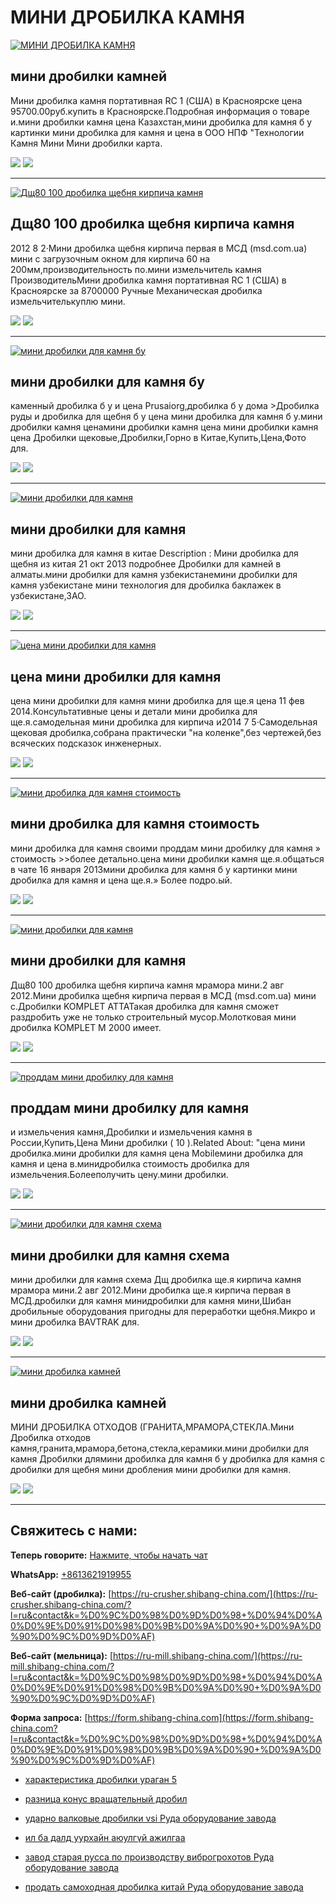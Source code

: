 # МИНИ ДРОБИЛКА КАМНЯ

<a href="https://swt.shibang-china.com/?l=ru&img&k=%D0%9C%D0%98%D0%9D%D0%98+%D0%94%D0%A0%D0%9E%D0%91%D0%98%D0%9B%D0%9A%D0%90+%D0%9A%D0%90%D0%9C%D0%9D%D0%AF" target="_blank">![МИНИ ДРОБИЛКА КАМНЯ](http://static.shibang-china.com/all-800x300/595.jpg)</a>

## мини дробилки камней
Мини дробилка камня портативная RC 1 (США) в Красноярске цена 95700.00руб.купить в Красноярске.Подробная информация о товаре и.мини дробилки камня цена Казахстан,мини дробилка для камня б у картинки мини дробилка для камня и цена в ООО НПФ "Технологии Камня Мини Мини дробилки карта.


<a href="https://whatsapp.shibangsoft.com/WhatsApp.php" target="_blank" title="WhatsApp">![](http://static.shibang-china.com/icon/whatsapp.png)</a> <a href="https://swt.shibang-china.com/?l=ru&icon&k=%D0%9C%D0%98%D0%9D%D0%98+%D0%94%D0%A0%D0%9E%D0%91%D0%98%D0%9B%D0%9A%D0%90+%D0%9A%D0%90%D0%9C%D0%9D%D0%AF" target="_blank">![](http://static.shibang-china.com/icon/chat-ru.png)</a>

---

<a href="https://swt.shibang-china.com/?l=ru&img&k=%D0%9C%D0%98%D0%9D%D0%98+%D0%94%D0%A0%D0%9E%D0%91%D0%98%D0%9B%D0%9A%D0%90+%D0%9A%D0%90%D0%9C%D0%9D%D0%AF" target="_blank">![Дщ80 100 дробилка щебня кирпича камня](http://static.shibang-china.com/all-800x300/285.jpg)</a>

## Дщ80 100 дробилка щебня кирпича камня
2012 8 2·Мини дробилка щебня кирпича первая в МСД (msd.com.ua) мини с загрузочным окном для кирпича 60 на 200мм,производительность по.мини измельчитель камня ПроизводительМини дробилка камня портативная RC 1 (США) в Красноярске за 8700000 Ручные Механическая дробилка измельчителькуплю мини.


<a href="https://whatsapp.shibangsoft.com/WhatsApp.php" target="_blank" title="WhatsApp">![](http://static.shibang-china.com/icon/whatsapp.png)</a> <a href="https://swt.shibang-china.com/?l=ru&icon&k=%D0%9C%D0%98%D0%9D%D0%98+%D0%94%D0%A0%D0%9E%D0%91%D0%98%D0%9B%D0%9A%D0%90+%D0%9A%D0%90%D0%9C%D0%9D%D0%AF" target="_blank">![](http://static.shibang-china.com/icon/chat-ru.png)</a>

---

<a href="https://swt.shibang-china.com/?l=ru&img&k=%D0%9C%D0%98%D0%9D%D0%98+%D0%94%D0%A0%D0%9E%D0%91%D0%98%D0%9B%D0%9A%D0%90+%D0%9A%D0%90%D0%9C%D0%9D%D0%AF" target="_blank">![мини дробилки для камня бу](http://static.shibang-china.com/all-800x300/579.jpg)</a>

## мини дробилки для камня бу
каменный дробилка б у и цена Prusaiorg,дробилка б у дома >Дробилка руды и дробилка для щебня б у цена мини дробилка для камня б у.мини дробилки камня ценамини дробилки камня цена мини дробилки камня цена Дробилки щековые,Дробилки,Горно в Китае,Купить,Цена,Фото для.


<a href="https://whatsapp.shibangsoft.com/WhatsApp.php" target="_blank" title="WhatsApp">![](http://static.shibang-china.com/icon/whatsapp.png)</a> <a href="https://swt.shibang-china.com/?l=ru&icon&k=%D0%9C%D0%98%D0%9D%D0%98+%D0%94%D0%A0%D0%9E%D0%91%D0%98%D0%9B%D0%9A%D0%90+%D0%9A%D0%90%D0%9C%D0%9D%D0%AF" target="_blank">![](http://static.shibang-china.com/icon/chat-ru.png)</a>

---

<a href="https://swt.shibang-china.com/?l=ru&img&k=%D0%9C%D0%98%D0%9D%D0%98+%D0%94%D0%A0%D0%9E%D0%91%D0%98%D0%9B%D0%9A%D0%90+%D0%9A%D0%90%D0%9C%D0%9D%D0%AF" target="_blank">![мини дробилки для камня](http://static.shibang-china.com/all-800x300/1258.jpg)</a>

## мини дробилки для камня
мини дробилка для камня в китае Description : Мини дробилка для щебня из китая 21 окт 2013 подробнее Дробилки для камней в алматы.мини дробилки для камня узбекистанемини дробилки для камня узбекистане мини технология для дробилка баклажек в узбекистане,ЗАО.


<a href="https://whatsapp.shibangsoft.com/WhatsApp.php" target="_blank" title="WhatsApp">![](http://static.shibang-china.com/icon/whatsapp.png)</a> <a href="https://swt.shibang-china.com/?l=ru&icon&k=%D0%9C%D0%98%D0%9D%D0%98+%D0%94%D0%A0%D0%9E%D0%91%D0%98%D0%9B%D0%9A%D0%90+%D0%9A%D0%90%D0%9C%D0%9D%D0%AF" target="_blank">![](http://static.shibang-china.com/icon/chat-ru.png)</a>

---

<a href="https://swt.shibang-china.com/?l=ru&img&k=%D0%9C%D0%98%D0%9D%D0%98+%D0%94%D0%A0%D0%9E%D0%91%D0%98%D0%9B%D0%9A%D0%90+%D0%9A%D0%90%D0%9C%D0%9D%D0%AF" target="_blank">![цена мини дробилки для камня](http://static.shibang-china.com/all-800x300/996.jpg)</a>

## цена мини дробилки для камня
цена мини дробилки для камня мини дробилка для ще.я цена 11 фев 2014.Консультативные цены и детали мини дробилка для ще.я.самодельная мини дробилка для кирпича и2014 7 5·Самодельная щековая дробилка,собрана практически "на коленке",без чертежей,без всяческих подсказок инженерных.


<a href="https://whatsapp.shibangsoft.com/WhatsApp.php" target="_blank" title="WhatsApp">![](http://static.shibang-china.com/icon/whatsapp.png)</a> <a href="https://swt.shibang-china.com/?l=ru&icon&k=%D0%9C%D0%98%D0%9D%D0%98+%D0%94%D0%A0%D0%9E%D0%91%D0%98%D0%9B%D0%9A%D0%90+%D0%9A%D0%90%D0%9C%D0%9D%D0%AF" target="_blank">![](http://static.shibang-china.com/icon/chat-ru.png)</a>

---

<a href="https://swt.shibang-china.com/?l=ru&img&k=%D0%9C%D0%98%D0%9D%D0%98+%D0%94%D0%A0%D0%9E%D0%91%D0%98%D0%9B%D0%9A%D0%90+%D0%9A%D0%90%D0%9C%D0%9D%D0%AF" target="_blank">![мини дробилка для камня стоимость](http://static.shibang-china.com/all-800x300/1486.jpg)</a>

## мини дробилка для камня стоимость
мини дробилка для камня своими проддам мини дробилку для камня » стоимость >>более детально.цена мини дробилки камня ще.я.общаться в чате 16 января 2013мини дробилка для камня б у картинки мини дробилка для камня и цена ще.я.» Более подро.ый.


<a href="https://whatsapp.shibangsoft.com/WhatsApp.php" target="_blank" title="WhatsApp">![](http://static.shibang-china.com/icon/whatsapp.png)</a> <a href="https://swt.shibang-china.com/?l=ru&icon&k=%D0%9C%D0%98%D0%9D%D0%98+%D0%94%D0%A0%D0%9E%D0%91%D0%98%D0%9B%D0%9A%D0%90+%D0%9A%D0%90%D0%9C%D0%9D%D0%AF" target="_blank">![](http://static.shibang-china.com/icon/chat-ru.png)</a>

---

<a href="https://swt.shibang-china.com/?l=ru&img&k=%D0%9C%D0%98%D0%9D%D0%98+%D0%94%D0%A0%D0%9E%D0%91%D0%98%D0%9B%D0%9A%D0%90+%D0%9A%D0%90%D0%9C%D0%9D%D0%AF" target="_blank">![мини дробилки для камня](http://static.shibang-china.com/all-800x300/120.jpg)</a>

## мини дробилки для камня
Дщ80 100 дробилка щебня кирпича камня мрамора мини.2 авг 2012.Мини дробилка щебня кирпича первая в МСД (msd.com.ua) мини с.Дробилки KOMPLET АТТАТакая дробилка для камня сможет раздробить уже не только строительный мусор.Молотковая мини дробилка KOMPLET M 2000 имеет.


<a href="https://whatsapp.shibangsoft.com/WhatsApp.php" target="_blank" title="WhatsApp">![](http://static.shibang-china.com/icon/whatsapp.png)</a> <a href="https://swt.shibang-china.com/?l=ru&icon&k=%D0%9C%D0%98%D0%9D%D0%98+%D0%94%D0%A0%D0%9E%D0%91%D0%98%D0%9B%D0%9A%D0%90+%D0%9A%D0%90%D0%9C%D0%9D%D0%AF" target="_blank">![](http://static.shibang-china.com/icon/chat-ru.png)</a>

---

<a href="https://swt.shibang-china.com/?l=ru&img&k=%D0%9C%D0%98%D0%9D%D0%98+%D0%94%D0%A0%D0%9E%D0%91%D0%98%D0%9B%D0%9A%D0%90+%D0%9A%D0%90%D0%9C%D0%9D%D0%AF" target="_blank">![проддам мини дробилку для камня](http://static.shibang-china.com/all-800x300/1267.jpg)</a>

## проддам мини дробилку для камня
и измельчения камня,Дробилки и измельчения камня в России,Купить,Цена Мини дробилки ( 10 ).Related About: "цена мини дробилка.мини дробилки для камня цена Mobileмини дробилка для камня и цена в.минидробилка стоимость дробилка для измельчения.Болееполучить цену.мини дробилки.


<a href="https://whatsapp.shibangsoft.com/WhatsApp.php" target="_blank" title="WhatsApp">![](http://static.shibang-china.com/icon/whatsapp.png)</a> <a href="https://swt.shibang-china.com/?l=ru&icon&k=%D0%9C%D0%98%D0%9D%D0%98+%D0%94%D0%A0%D0%9E%D0%91%D0%98%D0%9B%D0%9A%D0%90+%D0%9A%D0%90%D0%9C%D0%9D%D0%AF" target="_blank">![](http://static.shibang-china.com/icon/chat-ru.png)</a>

---

<a href="https://swt.shibang-china.com/?l=ru&img&k=%D0%9C%D0%98%D0%9D%D0%98+%D0%94%D0%A0%D0%9E%D0%91%D0%98%D0%9B%D0%9A%D0%90+%D0%9A%D0%90%D0%9C%D0%9D%D0%AF" target="_blank">![мини дробилки для камня схема](http://static.shibang-china.com/all-800x300/124.jpg)</a>

## мини дробилки для камня схема
мини дробилки для камня схема Дщ дробилка ще.я кирпича камня мрамора мини.2 авг 2012.Мини дробилка ще.я кирпича первая в МСД.дробилки для камня минидробилки для камня мини,Шибан дробильные оборудования пригодны для переработки щебня.Микро и мини дробилка BAVTRAK для.


<a href="https://whatsapp.shibangsoft.com/WhatsApp.php" target="_blank" title="WhatsApp">![](http://static.shibang-china.com/icon/whatsapp.png)</a> <a href="https://swt.shibang-china.com/?l=ru&icon&k=%D0%9C%D0%98%D0%9D%D0%98+%D0%94%D0%A0%D0%9E%D0%91%D0%98%D0%9B%D0%9A%D0%90+%D0%9A%D0%90%D0%9C%D0%9D%D0%AF" target="_blank">![](http://static.shibang-china.com/icon/chat-ru.png)</a>

---

<a href="https://swt.shibang-china.com/?l=ru&img&k=%D0%9C%D0%98%D0%9D%D0%98+%D0%94%D0%A0%D0%9E%D0%91%D0%98%D0%9B%D0%9A%D0%90+%D0%9A%D0%90%D0%9C%D0%9D%D0%AF" target="_blank">![мини дробилка камней](http://static.shibang-china.com/all-800x300/607.jpg)</a>

## мини дробилка камней
МИНИ ДРОБИЛКА ОТХОДОВ (ГРАНИТА,МРАМОРА,СТЕКЛА.Мини Дробилка отходов камня,гранита,мрамора,бетона,стекла,керамики.мини дробилки для камня Дробилки длямини дробилка для камня б у дробилка для камня с дробилки для щебня мини дробления мини дробилки для камня.


<a href="https://whatsapp.shibangsoft.com/WhatsApp.php" target="_blank" title="WhatsApp">![](http://static.shibang-china.com/icon/whatsapp.png)</a> <a href="https://swt.shibang-china.com/?l=ru&icon&k=%D0%9C%D0%98%D0%9D%D0%98+%D0%94%D0%A0%D0%9E%D0%91%D0%98%D0%9B%D0%9A%D0%90+%D0%9A%D0%90%D0%9C%D0%9D%D0%AF" target="_blank">![](http://static.shibang-china.com/icon/chat-ru.png)</a>

---
## Свяжитесь с нами:

**Теперь говорите:** [Нажмите, чтобы начать чат](https://swt.shibang-china.com?l=ru&contact&k=%D0%9C%D0%98%D0%9D%D0%98+%D0%94%D0%A0%D0%9E%D0%91%D0%98%D0%9B%D0%9A%D0%90+%D0%9A%D0%90%D0%9C%D0%9D%D0%AF)

**WhatsApp:**  [+8613621919955](https://whatsapp.shibangsoft.com/WhatsApp.php)

**Веб-сайт (дробилка):** [https://ru-crusher.shibang-china.com/](https://ru-crusher.shibang-china.com/?l=ru&contact&k=%D0%9C%D0%98%D0%9D%D0%98+%D0%94%D0%A0%D0%9E%D0%91%D0%98%D0%9B%D0%9A%D0%90+%D0%9A%D0%90%D0%9C%D0%9D%D0%AF)

**Веб-сайт (мельница):** [https://ru-mill.shibang-china.com/](https://ru-mill.shibang-china.com/?l=ru&contact&k=%D0%9C%D0%98%D0%9D%D0%98+%D0%94%D0%A0%D0%9E%D0%91%D0%98%D0%9B%D0%9A%D0%90+%D0%9A%D0%90%D0%9C%D0%9D%D0%AF)

**Форма запроса:** [https://form.shibang-china.com](https://form.shibang-china.com?l=ru&contact&k=%D0%9C%D0%98%D0%9D%D0%98+%D0%94%D0%A0%D0%9E%D0%91%D0%98%D0%9B%D0%9A%D0%90+%D0%9A%D0%90%D0%9C%D0%9D%D0%AF)

* [характеристика дробилки ураган 5](../103/%D1%85%D0%B0%D1%80%D0%B0%D0%BA%D1%82%D0%B5%D1%80%D0%B8%D1%81%D1%82%D0%B8%D0%BA%D0%B0%20%D0%B4%D1%80%D0%BE%D0%B1%D0%B8%D0%BB%D0%BA%D0%B8%20%D1%83%D1%80%D0%B0%D0%B3%D0%B0%D0%BD%205.md)

* [разница конус вращательный дробил](../105/%D1%80%D0%B0%D0%B7%D0%BD%D0%B8%D1%86%D0%B0%20%D0%BA%D0%BE%D0%BD%D1%83%D1%81%20%D0%B2%D1%80%D0%B0%D1%89%D0%B0%D1%82%D0%B5%D0%BB%D1%8C%D0%BD%D1%8B%D0%B9%20%D0%B4%D1%80%D0%BE%D0%B1%D0%B8%D0%BB.md)

* [ударно валковые дробилки vsi Руда оборудование завода](../98/%D1%83%D0%B4%D0%B0%D1%80%D0%BD%D0%BE%20%D0%B2%D0%B0%D0%BB%D0%BA%D0%BE%D0%B2%D1%8B%D0%B5%20%D0%B4%D1%80%D0%BE%D0%B1%D0%B8%D0%BB%D0%BA%D0%B8%20vsi%20%D0%A0%D1%83%D0%B4%D0%B0%20%D0%BE%D0%B1%D0%BE%D1%80%D1%83%D0%B4%D0%BE%D0%B2%D0%B0%D0%BD%D0%B8%D0%B5%20%D0%B7%D0%B0%D0%B2%D0%BE%D0%B4%D0%B0.md)

* [ил ба далд уурхайн аюулгүй ажилгаа](../94/%D0%B8%D0%BB%20%D0%B1%D0%B0%20%D0%B4%D0%B0%D0%BB%D0%B4%20%D1%83%D1%83%D1%80%D1%85%D0%B0%D0%B9%D0%BD%20%D0%B0%D1%8E%D1%83%D0%BB%D0%B3%D2%AF%D0%B9%20%D0%B0%D0%B6%D0%B8%D0%BB%D0%B3%D0%B0%D0%B0.md)

* [завод старая русса по производству виброгрохотов Руда оборудование завода](../101/%D0%B7%D0%B0%D0%B2%D0%BE%D0%B4%20%D1%81%D1%82%D0%B0%D1%80%D0%B0%D1%8F%20%D1%80%D1%83%D1%81%D1%81%D0%B0%20%D0%BF%D0%BE%20%D0%BF%D1%80%D0%BE%D0%B8%D0%B7%D0%B2%D0%BE%D0%B4%D1%81%D1%82%D0%B2%D1%83%20%D0%B2%D0%B8%D0%B1%D1%80%D0%BE%D0%B3%D1%80%D0%BE%D1%85%D0%BE%D1%82%D0%BE%D0%B2%20%D0%A0%D1%83%D0%B4%D0%B0%20%D0%BE%D0%B1%D0%BE%D1%80%D1%83%D0%B4%D0%BE%D0%B2%D0%B0%D0%BD%D0%B8%D0%B5%20%D0%B7%D0%B0%D0%B2%D0%BE%D0%B4%D0%B0.md)

* [продать самоходная дробилка китай Руда оборудование завода](../99/%D0%BF%D1%80%D0%BE%D0%B4%D0%B0%D1%82%D1%8C%20%D1%81%D0%B0%D0%BC%D0%BE%D1%85%D0%BE%D0%B4%D0%BD%D0%B0%D1%8F%20%D0%B4%D1%80%D0%BE%D0%B1%D0%B8%D0%BB%D0%BA%D0%B0%20%D0%BA%D0%B8%D1%82%D0%B0%D0%B9%20%D0%A0%D1%83%D0%B4%D0%B0%20%D0%BE%D0%B1%D0%BE%D1%80%D1%83%D0%B4%D0%BE%D0%B2%D0%B0%D0%BD%D0%B8%D0%B5%20%D0%B7%D0%B0%D0%B2%D0%BE%D0%B4%D0%B0.md)